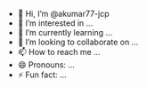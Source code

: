- 👋 Hi, I’m @akumar77-jcp
- 👀 I’m interested in ...
- 🌱 I’m currently learning ...
- 💞️ I’m looking to collaborate on ...
- 📫 How to reach me ...
- 😄 Pronouns: ...
- ⚡ Fun fact: ...

<!---
akumar77-jcp/akumar77-jcp is a ✨ special ✨ repository because its `README.md` (this file) appears on your GitHub profile.
You can click the Preview link to take a look at your changes.
--->
